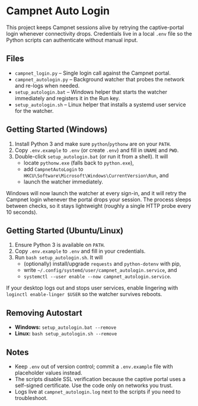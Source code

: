 # Campnet Auto Login

This project keeps Campnet sessions alive by retrying the captive-portal login whenever connectivity drops. Credentials live in a local `.env` file so the Python scripts can authenticate without manual input.

## Files
- `campnet_login.py` – Single login call against the Campnet portal.
- `campnet_autologin.py` – Background watcher that probes the network and re-logs when needed.
- `setup_autologin.bat` – Windows helper that starts the watcher immediately and registers it in the Run key.
- `setup_autologin.sh` – Linux helper that installs a systemd user service for the watcher.

## Getting Started (Windows)
1. Install Python 3 and make sure `python`/`pythonw` are on your `PATH`.
2. Copy `.env.example` to `.env` (or create `.env`) and fill in `UNAME` and `PWD`.
3. Double-click `setup_autologin.bat` (or run it from a shell). It will
   - locate `pythonw.exe` (falls back to `python.exe`),
   - add `CampnetAutoLogin` to `HKCU\Software\Microsoft\Windows\CurrentVersion\Run`, and
   - launch the watcher immediately.

Windows will now launch the watcher at every sign-in, and it will retry the Campnet login whenever the portal drops your session. The process sleeps between checks, so it stays lightweight (roughly a single HTTP probe every 10 seconds).

## Getting Started (Ubuntu/Linux)
1. Ensure Python 3 is available on `PATH`.
2. Copy `.env.example` to `.env` and fill in your credentials.
3. Run `bash setup_autologin.sh`. It will
   - (optionally) install/upgrade `requests` and `python-dotenv` with pip,
   - write `~/.config/systemd/user/campnet_autologin.service`, and
   - `systemctl --user enable --now campnet_autologin.service`.

If your desktop logs out and stops user services, enable lingering with `loginctl enable-linger $USER` so the watcher survives reboots.

## Removing Autostart
- **Windows:** `setup_autologin.bat --remove`
- **Linux:** `bash setup_autologin.sh --remove`

## Notes
- Keep `.env` out of version control; commit a `.env.example` file with placeholder values instead.
- The scripts disable SSL verification because the captive portal uses a self-signed certificate. Use the code only on networks you trust.
- Logs live at `campnet_autologin.log` next to the scripts if you need to troubleshoot.